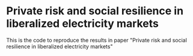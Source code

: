 # Private risk and social resilience in liberalized electricity markets

This is the code to reproduce the results in paper "Private risk and social resilience in liberalized electricity markets"
